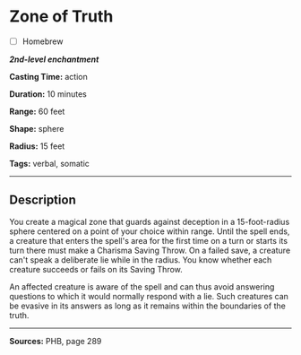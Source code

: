 # Zone of Truth

- [ ] Homebrew

***2nd-level enchantment***

**Casting Time:** action

**Duration:** 10 minutes

**Range:** 60 feet

**Shape:** sphere

**Radius:** 15 feet

**Tags:** verbal, somatic

---

## Description
You create a magical zone that guards against deception in a 15-foot-radius sphere centered on a point of your choice within range.
Until the spell ends, a creature that enters the spell's area for the first time on a turn or starts its turn there must make a Charisma Saving Throw.
On a failed save, a creature can't speak a deliberate lie while in the radius.
You know whether each creature succeeds or fails on its Saving Throw.

An affected creature is aware of the spell and can thus avoid answering questions to which it would normally respond with a lie.
Such creatures can be evasive in its answers as long as it remains within the boundaries of the truth.

---

**Sources:** PHB, page 289
